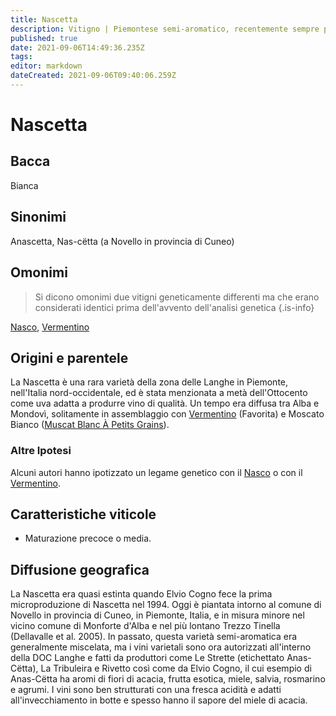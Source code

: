 ```yaml
---
title: Nascetta
description: Vitigno | Piemontese semi-aromatico, recentemente sempre più vinificato come varietale.
published: true
date: 2021-09-06T14:49:36.235Z
tags: 
editor: markdown
dateCreated: 2021-09-06T09:40:06.259Z
---
```


# Nascetta

## Bacca
Bianca

## Sinonimi
Anascetta, Nas-cëtta (a Novello in provincia di Cuneo)

## Omonimi
> Si dicono omonimi due vitigni geneticamente differenti ma che erano considerati identici prima dell'avvento dell'analisi genetica
{.is-info}

[Nasco](/vitigni/Italia/nasco), [Vermentino](/vitigni/Italia/vermentino)

## Origini e parentele
La Nascetta è una rara varietà della zona delle Langhe in Piemonte, nell'Italia nord-occidentale, ed è stata menzionata a metà dell'Ottocento come uva adatta a produrre vino di qualità. Un tempo era diffusa tra Alba e Mondovì, solitamente in assemblaggio con [Vermentino](/vitigni/Italia/vermentino)
(Favorita) e Moscato Bianco ([Muscat Blanc À Petits Grains](/vitigni/Francia/muscat-blanc-a-petit-grains)).

### Altre Ipotesi

Alcuni autori hanno ipotizzato un legame genetico con il [Nasco](/vitigni/Italia/nasco) o con il [Vermentino](/vitigni/Italia/vermentino).

## Caratteristiche viticole

- Maturazione precoce o media.

## Diffusione geografica


La Nascetta era quasi estinta quando Elvio Cogno fece la prima microproduzione di Nascetta nel 1994. Oggi è piantata intorno al comune di Novello in provincia di Cuneo, in Piemonte, Italia, e in misura minore nel vicino comune di Monforte d'Alba e nel più lontano Trezzo Tinella (Dellavalle et al. 2005). In passato, questa varietà semi-aromatica era generalmente miscelata, ma i vini varietali sono ora autorizzati all'interno della DOC Langhe e fatti da produttori come Le Strette (etichettato Anas-Cëtta), La Tribuleira e Rivetto così come da Elvio Cogno, il cui esempio di Anas-Cëtta ha aromi di fiori di acacia, frutta esotica, miele, salvia, rosmarino e agrumi. I vini sono ben strutturati con una fresca acidità e adatti all'invecchiamento in botte e spesso hanno il sapore del miele di acacia.